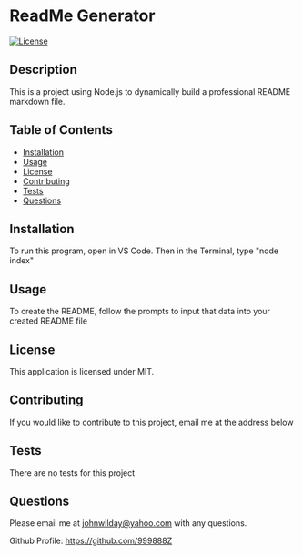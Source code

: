 
# ReadMe Generator 
[![License](https://img.shields.io/badge/License-MIT-yellow.svg)](https://opensource.org/licenses/MIT)
## Description
This is a project using Node.js to dynamically build a professional README markdown file.
## Table of Contents
- [Installation](#Installation)
- [Usage](#Usage)
- [License](#License)
- [Contributing](#Contributing)
- [Tests](#Tests)
- [Questions](#Questions)
## Installation
To run this program, open in VS Code. Then in the Terminal, type "node index"
## Usage
To create the README, follow the prompts to input that data into your created README file
## License
This application is licensed under MIT.
## Contributing
If you would like to contribute to this project, email me at the address below
## Tests 
There are no tests for this project
## Questions
Please email me at johnwilday@yahoo.com with any questions. 

Github Profile: https://github.com/999888Z